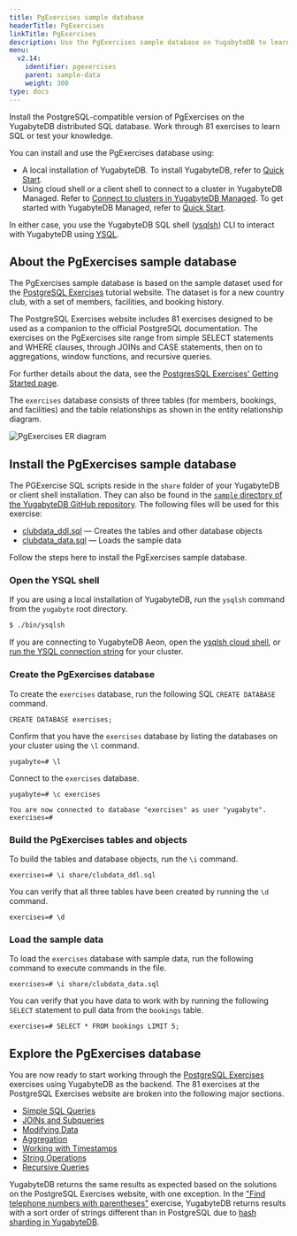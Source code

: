 ```yaml
---
title: PgExercises sample database
headerTitle: PgExercises
linkTitle: PgExercises
description: Use the PgExercises sample database on YugabyteDB to learn SQL or test your knowledge.
menu:
  v2.14:
    identifier: pgexercises
    parent: sample-data
    weight: 300
type: docs
---
```


Install the PostgreSQL-compatible version of PgExercises on the YugabyteDB distributed SQL database. Work through 81 exercises to learn SQL or test your knowledge.

You can install and use the PgExercises database using:

- A local installation of YugabyteDB. To install YugabyteDB, refer to [Quick Start](/preview/tutorials/quick-start/macos/).
- Using cloud shell or a client shell to connect to a cluster in YugabyteDB Managed. Refer to [Connect to clusters in YugabyteDB Managed](/preview/yugabyte-cloud/cloud-connect/). To get started with YugabyteDB Managed, refer to [Quick Start](/preview/yugabyte-cloud/cloud-quickstart/).

In either case, you use the YugabyteDB SQL shell ([ysqlsh](../../admin/ysqlsh/)) CLI to interact with YugabyteDB using [YSQL](../../api/ysql/).

## About the PgExercises sample database

The PgExercises sample database is based on the sample dataset used for the [PostgreSQL Exercises](https://pgexercises.com/) tutorial website. The dataset is for a new country club, with a set of members, facilities, and booking history.

The PostgreSQL Exercises website includes 81 exercises designed to be used as a companion to the official PostgreSQL documentation. The exercises on the PgExercises site range from simple SELECT statements and WHERE clauses, through JOINs and CASE statements, then on to aggregations, window functions, and recursive queries.

For further details about the data, see the [PostgresSQL Exercises' Getting Started page](https://pgexercises.com/gettingstarted.html).

The `exercises` database consists of three tables (for members, bookings, and facilities) and the table relationships as shown in the entity relationship diagram.

![PgExercises ER diagram](/images/sample-data/pgexercises/pgexercises-er-diagram.png)

## Install the PgExercises sample database

The PGExercise SQL scripts reside in the `share` folder of your YugabyteDB or client shell installation. They can also be found in the [`sample` directory of the YugabyteDB GitHub repository](https://github.com/yugabyte/yugabyte-db/tree/master/sample). The following files will be used for this exercise:

- [clubdata_ddl.sql](https://raw.githubusercontent.com/yugabyte/yugabyte-db/master/sample/clubdata_ddl.sql) — Creates the tables and other database objects
- [clubdata_data.sql](https://raw.githubusercontent.com/yugabyte/yugabyte-db/master/sample/clubdata_data.sql) — Loads the sample data

Follow the steps here to install the PgExercises sample database.

### Open the YSQL shell

If you are using a local installation of YugabyteDB, run the `ysqlsh` command from the `yugabyte` root directory.

```sh
$ ./bin/ysqlsh
```

If you are connecting to YugabyteDB Aeon, open the [ysqlsh cloud shell](/preview/yugabyte-cloud/cloud-connect/connect-cloud-shell/), or [run the YSQL connection string](/preview/yugabyte-cloud/cloud-connect/connect-client-shell/) for your cluster.

### Create the PgExercises database

To create the `exercises` database, run the following SQL `CREATE DATABASE` command.

```plpgsql
CREATE DATABASE exercises;
```

Confirm that you have the `exercises` database by listing the databases on your cluster using the `\l` command.

```plpgsql
yugabyte=# \l
```

Connect to the `exercises` database.

```plpgsql
yugabyte=# \c exercises
```

```output
You are now connected to database "exercises" as user "yugabyte".
exercises=#
```

### Build the PgExercises tables and objects

To build the tables and database objects, run the `\i` command.

```plpgsql
exercises=# \i share/clubdata_ddl.sql
```

You can verify that all three tables have been created by running the `\d` command.

```plpgsql
exercises=# \d
```

### Load the sample data

To load the `exercises` database with sample data, run the following command to execute commands in the file.

```plpgsql
exercises=# \i share/clubdata_data.sql
```

You can verify that you have data to work with by running the following `SELECT` statement to pull data from the `bookings` table.

```plpgsql
exercises=# SELECT * FROM bookings LIMIT 5;
```

## Explore the PgExercises database

You are now ready to start working through the [PostgreSQL Exercises](https://pgexercises.com/) exercises using YugabyteDB as the backend. The 81 exercises at the PostgreSQL Exercises website are broken into the following major sections.

- [Simple SQL Queries](https://pgexercises.com/questions/basic/)
- [JOINs and Subqueries](https://pgexercises.com/questions/joins/)
- [Modifying Data](https://pgexercises.com/questions/updates/)
- [Aggregation](https://pgexercises.com/questions/aggregates/)
- [Working with Timestamps](https://pgexercises.com/questions/date/)
- [String Operations](https://pgexercises.com/questions/string/)
- [Recursive Queries](https://pgexercises.com/questions/recursive/)

YugabyteDB returns the same results as expected based on the solutions on the PostgreSQL Exercises website, with one exception. In the ["Find telephone numbers with parentheses"](https://pgexercises.com/questions/string/reg.html) exercise, YugabyteDB returns results with a sort order of strings different than in PostgreSQL due to [hash sharding in YugabyteDB](../../architecture/docdb-sharding/).
